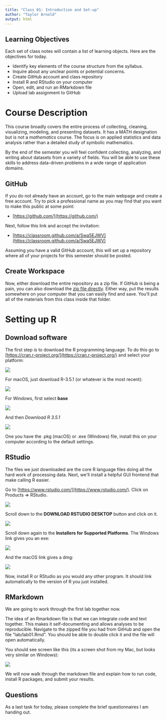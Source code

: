 ```yaml
---
title: "Class 01: Introduction and Set-up"
author: "Taylor Arnold"
output: html
---
```




## Learning Objectives

Each set of class notes will contain a list of learning objects. Here are the
objectives for today.

- Identify key elements of the course structure from the syllabus.
- Inquire about any unclear points or potential concerns.
- Create GitHub account and class repository
- Install R and RStudio on your computer
- Open, edit, and run an RMarkdown file
- Upload lab assignment to GitHub

# Course Description

This course broadly covers the entire process of collecting,
cleaning, visualizing, modeling, and presenting datasets. It
has a MATH designation but is not a *mathematics* course.
The focus is on applied statistics and data analysis
rather than a detailed study of symbolic mathematics.

By the end of the semester you will feel confident collecting,
analyzing, and writing about datasets from a variety of fields.
You will be able to use these skills to address data-driven problems
in a wide range of application domains.

## GitHub

If you do not already have an account, go to the main webpage and create a
free account. Try to pick a professional name as you may find that you want
to make this public at some point:

- [https://github.com/](https://github.com/)

Next, follow this link and accept the invitation:

- [https://classroom.github.com/a/Swa5EJWV](https://classroom.github.com/a/Swa5EJWV)

Assuming you have a valid GitHub account, this will set up a repository where
all of your projects for this semester should be posted.

## Create Workspace

Now, either download the entire repository as a zip file. If GitHub is being a pain,
you can also download the
[zip file directly](https://github.com/statsmaths/stat209-template/archive/master.zip).
Either way, put the results somewhere
on your computer that you can easily find and save. You’ll put all of the materials
from this class inside that folder.

# Setting up R

## Download software

The first step is to download the R programming language. To do
this go to [https://cran.r-project.org/](https://cran.r-project.org/)
and select your platform:

![](../assets/img/cran01.jpeg)

For macOS, just download R-3.5.1 (or whatever is the most recent):

![](../assets/img/cran02.jpeg)

For Windows, first select **base**

![](../assets/img/cran03.jpeg)

And then *Download R 3.5.1*

![](../assets/img/cran04.jpeg)

One you have the .pkg (macOS) or .exe (Windows) file,
install this on your computer according to the default
settings.

## RStudio

The files we just downloaded are the core R language files
doing all the hard work of processing data. Next, we'll
install a helpful GUI frontend that make calling R easier.

Go to [https://www.rstudio.com/](https://www.rstudio.com/).
Click on Products => RStudio.

![](../assets/img/rstudio01.jpeg)

Scroll down to the **DOWNLOAD RSTUDIO DESKTOP** button
and click on it.

![](../assets/img/rstudio02.jpeg)

Scroll down again to the **Installers for Supported Platforms**.
The Windows link gives you an exe:

![](../assets/img/rstudio03.jpeg)

And the macOS link gives a dmg:

![](../assets/img/rstudio04.jpeg)

Now, install R or RStudio as you would any other program. It
should link automatically to the version of R you just
installed.

## RMarkdown

We are going to work through the first lab together now.

The idea of an Rmarkdown file is that we can integrate code and text together.
This makes it self-documenting and allows analyses to be reproducible. Navigate
to the zipped file you had from GitHub and open the file "lab/lab01.Rmd".
You should be able to double click it and the file will open automatically.

You should see screen like this (its a screen shot from my Mac, but looks very
similar on Windows):

![](../assets/img/intro-rstudio.png)

We will now walk through the markdown file and explain how to run code, install
R packages, and submit your results.

## Questions

As a last task for today, please complete the brief questionnaires I am handing
out.

